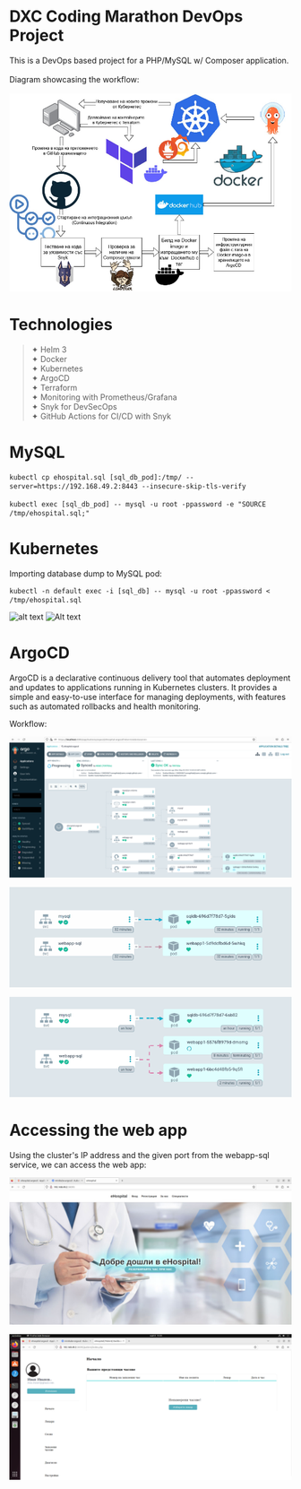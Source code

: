 # DXC Coding Marathon DevOps Project

This is a DevOps based project for a PHP/MySQL w/ Composer application.
<br>
<br>
Diagram showcasing the workflow:
<br>
<br>
![alt text](https://github.com/sensgithub/DevOps-Project/blob/main/screenshots/Untitled_Diagram.drawio2.jpg)

# Technologies

> ✦ Helm 3 <br>
> ✦ Docker <br>
> ✦ Kubernetes <br>
> ✦ ArgoCD <br>
> ✦ Terraform <br> 
> ✦ Monitoring with Prometheus/Grafana <br>
> ✦ Snyk for DevSecOps <br>
> ✦ GitHub Actions for CI/CD with Snyk <br>

# MySQL

```
kubectl cp ehospital.sql [sql_db_pod]:/tmp/ --server=https://192.168.49.2:8443 --insecure-skip-tls-verify

kubectl exec [sql_db_pod] -- mysql -u root -ppassword -e "SOURCE /tmp/ehospital.sql;"
```

# Kubernetes

Importing database dump to MySQL pod:
```
kubectl -n default exec -i [sql_db] -- mysql -u root -ppassword < /tmp/ehospital.sql
```
![alt text]([https://github.com/sensgithub/DevOps-Project/blob/main/screenshots/argocd-test.png])
![Alt text]([https://imgur.com/a/BhDOxCp] "Optional title")
# ArgoCD

ArgoCD is a declarative continuous delivery tool that automates deployment and updates to applications running in Kubernetes clusters. It provides a simple and easy-to-use interface for managing deployments, with features such as automated rollbacks and health monitoring.

Workflow:

![alt text](https://github.com/sensgithub/DevOps-Project/blob/main/screenshots/argocd-test.png)

<p align="center">
  <img src="https://github.com/sensgithub/DevOps-Project/blob/main/screenshots/argocd.gif" alt="argocd" />
</p>

<p align="center">
  <img src="https://github.com/sensgithub/DevOps-Project/blob/main/screenshots/result.gif" alt="argocd" />
</p>

# Accessing the web app

Using the cluster's IP address and the given port from the webapp-sql service, we can access the web app:

![alt text](https://github.com/sensgithub/DevOps-Project/blob/main/screenshots/ehospital.png)

![alt text](https://github.com/sensgithub/DevOps-Project/blob/main/screenshots/result-1.png)
